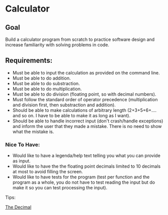 # **Calculator**

## Goal
Build a calculator program from scratch to practice software design and increase familiarity with solving problems in code.


## Requirements:

- Must be able to input the calculation as provided on the command line.
- Must be able to do addition.
- Must be able to do substraction.
- Must be able to do multiplication.
- Must be able to do division (floating point, so with decimal numbers).
- Must follow the standard order of operator precedence (multiplication and division first, then substraction and addition).
- Should be able to make calculations of arbitrary length (2+3+5+6+.... and so on. I have to be able to make it as long as I want).
- Should be able to handle incorrect input (don't crash/handle exceptions) and inform the user that they made a mistake. There is no need to show what the mistake is.

### Nice To Have:
- Would like to have a legenda/help text telling you what you can provide as input.
- Would like to have the the floating point decimals limited to 10 decimals at most to avoid filling the screen.
- Would like to have tests for the program (test per function and the program as a whole, you do not have to test reading the input but do make it so you can test processing the input).

Tips:

[The Decimal](https://docs.python.org/3/library/decimal.html)